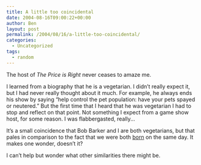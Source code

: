 ```yaml
---
title: A little too coincidental
date: 2004-08-16T09:00:22+00:00
author: Ben
layout: post
permalink: /2004/08/16/a-little-too-coincidental/
categories:
  - Uncategorized
tags:
  - random
---
```

The host of _The Price is Right_ never ceases to amaze me.

I learned from a biography that he is a vegetarian. I didn&#8217;t really expect it, but I had never really thought about it much. For example, he always ends his show by saying &#8220;help control the pet population: have your pets spayed or neutered.&#8221; But the first time that I heard that he was vegetarian I had to stop and reflect on that point. Not something I expect from a game show host, for some reason. I was flabbergasted, really...

It&#8217;s a small coincidence that Bob Barker and I are both vegetarians, but that pales in comparison to the fact that we were both [born](http://www.sptimes.com/2003/12/09/Floridian/At_80__Bob_Barker_is_.shtml) on the same day. It makes one wonder, doesn&#8217;t it?

I can&#8217;t help but wonder what other similarities there might be.